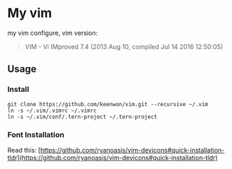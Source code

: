 # My vim

my vim configure, vim version:

> VIM - Vi IMproved 7.4 (2013 Aug 10, compiled Jul 14 2016 12:50:05)

## Usage

### Install

```shell
git clone https://github.com/keenwon/vim.git --recursive ~/.vim
ln -s ~/.vim/.vimrc ~/.vimrc
ln -s ~/.vim/conf/.tern-project ~/.tern-project
```

### Font Installation

Read this: [https://github.com/ryanoasis/vim-devicons#quick-installation-tldr](https://github.com/ryanoasis/vim-devicons#quick-installation-tldr)

